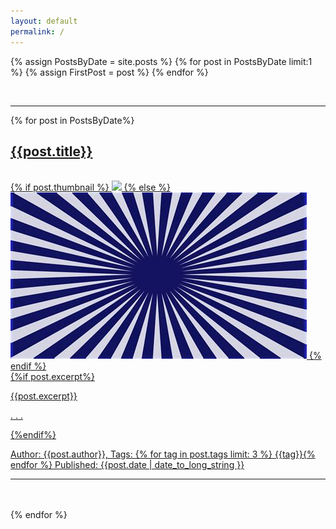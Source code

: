 ```yaml
---
layout: default
permalink: /
---
```


{% assign PostsByDate = site.posts %}
{% for post in PostsByDate limit:1 %}
{% assign FirstPost = post %}
{% endfor %}


  <div>
        <p style="text-align:right; font-style:italic; font-size: 90%"></p>
        <div class="left">
        <br>
        <hr class="fadinggrad">
        </div>
        {% for post in PostsByDate%}
        <a style="display:block;" href="{{site.url}}{{ post.url }}">
          <div>
            <h2>{{post.title}}</h2>
            <br>
              {% if post.thumbnail %}
              <img src="{{ post.thumbnail }}" />
              {% else %}
              <img src="assets/images/thumb.png" />
              {% endif %}
          </div>
          <div>
              {%if post.excerpt%}
                <p>{{post.excerpt}}</p>
                <p> . . . </p>
              {%endif%}
              <p> Author: {{post.author}}, Tags: {% for tag in post.tags limit: 3 %} {{tag}}{% endfor %} Published: {{post.date | date_to_long_string }}</p>
              <hr class="fadinggrad">
          </div>
        </a>
        <br>
        <br>
          {% endfor %}
  </div>

